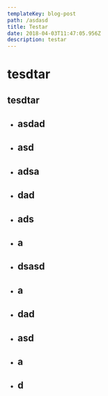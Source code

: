 ```yaml
---
templateKey: blog-post
path: /asdasd
title: Testar
date: 2018-04-03T11:47:05.956Z
description: testar
---
```

# tesdtar

## tesdtar

## 

* ## asdad
* ## asd
* ## adsa
* ## dad
* ## ads
* ## a
* ## dsasd
* ## a
* ## dad
* ## asd
* ## a
* ## d
